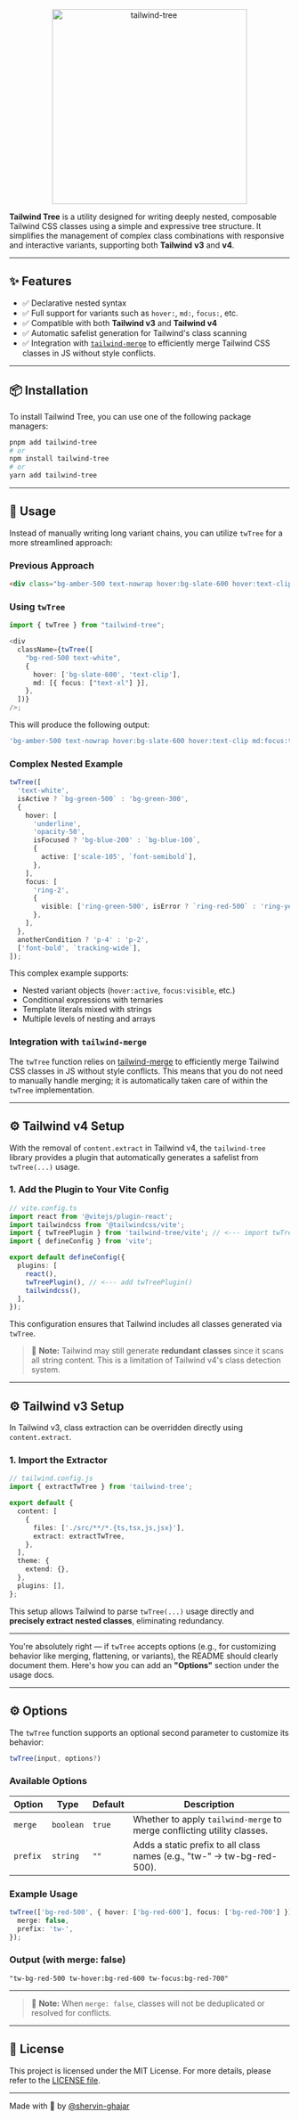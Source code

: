 <div align="center">
    <a href="https://github.com/shervin-ghajar/tailwind-tree">
        <img src="https://raw.githubusercontent.com/shervin-ghajar/tailwind-tree/main/src/assets/logo-with-title.png" alt="tailwind-tree" style="max-width: 100%;height: 350px;">
    </a>
</div>

**Tailwind Tree** is a utility designed for writing deeply nested, composable Tailwind CSS classes using a simple and expressive tree structure. It simplifies the management of complex class combinations with responsive and interactive variants, supporting both **Tailwind** **v3** and **v4**.

---

## ✨ Features

- ✅ Declarative nested syntax
- ✅ Full support for variants such as `hover:`, `md:`, `focus:`, etc.
- ✅ Compatible with both **Tailwind v3** and **Tailwind v4**
- ✅ Automatic safelist generation for Tailwind's class scanning
- ✅ Integration with [`tailwind-merge`](https://www.npmjs.com/package/tailwind-merge) to efficiently merge Tailwind CSS classes in JS without style conflicts.

---

## 📦 Installation

To install Tailwind Tree, you can use one of the following package managers:

```bash
pnpm add tailwind-tree
# or
npm install tailwind-tree
# or
yarn add tailwind-tree
```

---

## 🚀 Usage

Instead of manually writing long variant chains, you can utilize `twTree` for a more streamlined approach:

### Previous Approach

```html
<div class="bg-amber-500 text-nowrap hover:bg-slate-600 hover:text-clip md:focus:text-blue-700" />
```

### Using `twTree`

```ts
import { twTree } from "tailwind-tree";

<div
  className={twTree([
    "bg-red-500 text-white",
    {
      hover: ['bg-slate-600', 'text-clip'],
      md: [{ focus: ["text-xl"] }],
    },
  ])}
/>;
```

This will produce the following output:

```ts
'bg-amber-500 text-nowrap hover:bg-slate-600 hover:text-clip md:focus:text-blue-700';
```

### Complex Nested Example

```ts
twTree([
  'text-white',
  isActive ? `bg-green-500` : 'bg-green-300',
  {
    hover: [
      'underline',
      'opacity-50',
      isFocused ? 'bg-blue-200' : `bg-blue-100`,
      {
        active: ['scale-105', `font-semibold`],
      },
    ],
    focus: [
      'ring-2',
      {
        visible: ['ring-green-500', isError ? `ring-red-500` : 'ring-yellow-500'],
      },
    ],
  },
  anotherCondition ? 'p-4' : 'p-2',
  ['font-bold', `tracking-wide`],
]);
```

This complex example supports:

- Nested variant objects (`hover:active`, `focus:visible`, etc.)
- Conditional expressions with ternaries
- Template literals mixed with strings
- Multiple levels of nesting and arrays

### Integration with `tailwind-merge`

The `twTree` function relies on [tailwind-merge](https://www.npmjs.com/package/tailwind-merge) to efficiently merge Tailwind CSS classes in JS without style conflicts. This means that you do not need to manually handle merging; it is automatically taken care of within the `twTree` implementation.

---

## ⚙️ Tailwind v4 Setup

With the removal of `content.extract` in Tailwind v4, the `tailwind-tree` library provides a plugin that automatically generates a safelist from `twTree(...)` usage.

### 1. Add the Plugin to Your Vite Config

```ts
// vite.config.ts
import react from '@vitejs/plugin-react';
import tailwindcss from '@tailwindcss/vite';
import { twTreePlugin } from 'tailwind-tree/vite'; // <--- import twTreePlugin()
import { defineConfig } from 'vite';

export default defineConfig({
  plugins: [
    react(),
    twTreePlugin(), // <--- add twTreePlugin()
    tailwindcss(),
  ],
});
```

This configuration ensures that Tailwind includes all classes generated via `twTree`.

> 🧠 **Note:** Tailwind may still generate **redundant classes** since it scans all string content. This is a limitation of Tailwind v4's class detection system.

---

## ⚙️ Tailwind v3 Setup

In Tailwind v3, class extraction can be overridden directly using `content.extract`.

### 1. Import the Extractor

```ts
// tailwind.config.js
import { extractTwTree } from 'tailwind-tree';

export default {
  content: [
    {
      files: ['./src/**/*.{ts,tsx,js,jsx}'],
      extract: extractTwTree,
    },
  ],
  theme: {
    extend: {},
  },
  plugins: [],
};
```

This setup allows Tailwind to parse `twTree(...)` usage directly and **precisely extract nested classes**, eliminating redundancy.

---

You're absolutely right — if `twTree` accepts options (e.g., for customizing behavior like merging, flattening, or variants), the README should clearly document them. Here's how you can add an **"Options"** section under the usage docs.

---

## ⚙️ Options

The `twTree` function supports an optional second parameter to customize its behavior:

```ts
twTree(input, options?)
```

### Available Options

| Option   | Type      | Default | Description                                                             |
| -------- | --------- | ------- | ----------------------------------------------------------------------- |
| `merge`  | `boolean` | `true`  | Whether to apply `tailwind-merge` to merge conflicting utility classes. |
| `prefix` | `string`  | `""`    | Adds a static prefix to all class names (e.g., "tw-" → tw-bg-red-500).  |

### Example Usage

```ts
twTree(['bg-red-500', { hover: ['bg-red-600'], focus: ['bg-red-700'] }], {
  merge: false,
  prefix: 'tw-',
});
```

### Output (with merge: false)

```
"tw-bg-red-500 tw-hover:bg-red-600 tw-focus:bg-red-700"
```

---

> 🧠 **Note:** When `merge: false`, classes will not be deduplicated or resolved for conflicts.

---

## 📜 License

This project is licensed under the MIT License. For more details, please refer to the [LICENSE file](https://github.com/shervin-ghajar/tailwind-tree/blob/main/LICENSE).

---

Made with 💙 by [@shervin-ghajar](https://github.com/shervin-ghajar)

```